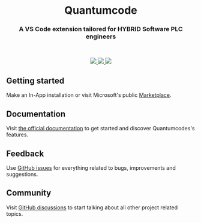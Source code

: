 <div align="center">
  <h1>Quantumcode</h1>
  <h3 align="center">
    A <a href="https://code.visualstudio.com" target="_blank"  style="text-decoration: none">VS Code</a> extension tailored for
    <a href="https://www.hybridsoftware.com" target="_blank" style="text-decoration: none">HYBRID Software PLC</a> engineers
  </h3>
</div>
<br/>
<p align="center">
  <a href="https://www.packz.com" target="_blank">
    <img src="https://img.shields.io/badge/Made%20for-PACKZ-C60061?style=flat-square"/>
  </a>
  <a href="https://cloudflow.hybridsoftware.com" target="_blank">
    <img src="https://img.shields.io/badge/Made%20for-CLOUDFLOW-1474b6?style=flat-square"/>
  </a>
  <img src="https://img.shields.io/badge/Platform-MacOS+Windows-darkgreen?style=flat-square"/>
</p>

## Getting started

Make an In-App installation or visit Microsoft's public [Marketplace](https://marketplace.visualstudio.com/items?itemName=jcgerhard.quantumcode).

## Documentation

Visit [the official documentation](https://jcgerhard.gitbook.io/quantumcode/) to get started and discover Quantumcodes's features.

## Feedback

Use [GitHub issues](https://github.com/jcgerhard/quantumcode/issues) for everything related to bugs, improvements and suggestions.

## Community

Visit [GitHub discussions](https://github.com/jcgerhard/quantumcode/discussions) to start talking about all other project related topics.

